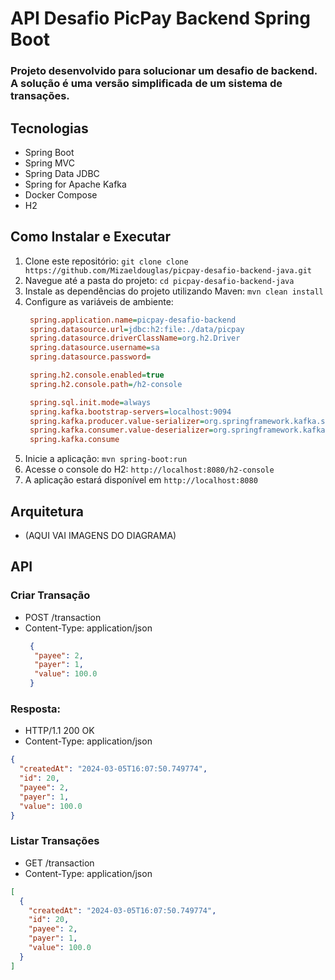 # API Desafio PicPay Backend Spring Boot

### Projeto desenvolvido para solucionar um desafio de backend. A solução é uma versão simplificada de um sistema de transações.

## Tecnologias
- Spring Boot
- Spring MVC
- Spring Data JDBC
- Spring for Apache Kafka
- Docker Compose
- H2


## Como Instalar e Executar

1. Clone este repositório:
   `git clone clone https://github.com/Mizaeldouglas/picpay-desafio-backend-java.git`
2. Navegue até a pasta do projeto:
   `cd picpay-desafio-backend-java`
3. Instale as dependências do projeto utilizando Maven:
   `mvn clean install`
4. Configure as variáveis de ambiente:
   ```ini
    spring.application.name=picpay-desafio-backend
    spring.datasource.url=jdbc:h2:file:./data/picpay
    spring.datasource.driverClassName=org.h2.Driver
    spring.datasource.username=sa
    spring.datasource.password=

    spring.h2.console.enabled=true
    spring.h2.console.path=/h2-console

    spring.sql.init.mode=always
    spring.kafka.bootstrap-servers=localhost:9094
    spring.kafka.producer.value-serializer=org.springframework.kafka.support.serializer.JsonSerializer
    spring.kafka.consumer.value-deserializer=org.springframework.kafka.support.serializer.JsonDeserializer
    spring.kafka.consume
   ```
5. Inicie a aplicação:
   `mvn spring-boot:run`
6. Acesse o console do H2:
   `http://localhost:8080/h2-console`
7. A aplicação estará disponível em `http://localhost:8080`

## Arquitetura
- (AQUI VAI IMAGENS DO DIAGRAMA)
## API
### Criar Transação
- POST /transaction
- Content-Type: application/json
   ```json
    {
     "payee": 2,
     "payer": 1,
     "value": 100.0
    }
   ```



### Resposta:
- HTTP/1.1 200 OK
- Content-Type: application/json

```json
{
  "createdAt": "2024-03-05T16:07:50.749774",
  "id": 20,
  "payee": 2,
  "payer": 1,
  "value": 100.0
}
```

### Listar Transações
- GET /transaction
- Content-Type: application/json

```json
[
  {
    "createdAt": "2024-03-05T16:07:50.749774",
    "id": 20,
    "payee": 2,
    "payer": 1,
    "value": 100.0
  }
]
```